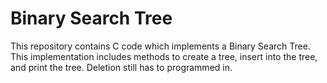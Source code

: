# Binary Search Tree
This repository contains C code which implements a Binary Search Tree.  This implementation includes methods to create a tree, insert into the tree, and print the tree.  Deletion still has to programmed in.
